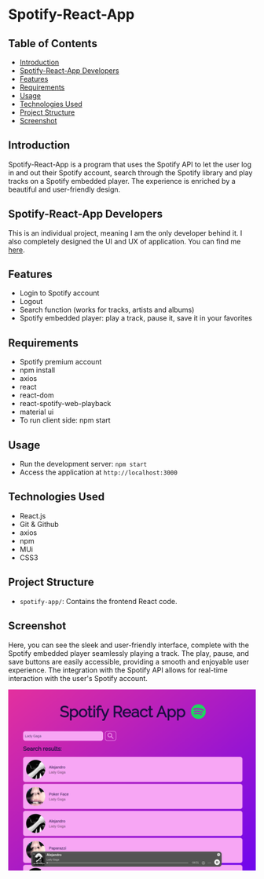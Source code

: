# Spotify-React-App

## Table of Contents

- [Introduction](#introduction)
- [Spotify-React-App Developers](#beyondwork-developers)
- [Features](#features)
- [Requirements](#requirements)
- [Usage](#usage)
- [Technologies Used](#technologies-used)
- [Project Structure](#project-structure)
- [Screenshot](#screenshot)

## Introduction
Spotify-React-App is a program that uses the Spotify API to let the user log in and out their Spotify account, search through the Spotify library and play tracks on a Spotify embedded player. The experience is enriched by a beautiful and user-friendly design.

## Spotify-React-App Developers
This is an individual project, meaning I am the only developer behind it. I also completely designed the UI and UX of application. You can find me [here](https://github.com/elenarmaroli).

## Features
- Login to Spotify account
- Logout
- Search function (works for tracks, artists and albums)
- Spotify embedded player: play a track, pause it, save it in your favorites

## Requirements
- Spotify premium account
- npm install
- axios
- react
- react-dom
- react-spotify-web-playback
- material ui
- To run client side: npm start

## Usage
- Run the development server: `npm start`
- Access the application at `http://localhost:3000`

## Technologies Used
- React.js
- Git & Github
- axios
- npm 
- MUi
- CSS3

## Project Structure
- `spotify-app/`: Contains the frontend React code.

## Screenshot
Here, you can see the sleek and user-friendly interface, complete with the Spotify embedded player seamlessly playing a track. The play, pause, and save buttons are easily accessible, providing a smooth and enjoyable user experience. The integration with the Spotify API allows for real-time interaction with the user's Spotify account. 

![](./spotify-app/images/spotify-react-app.png)